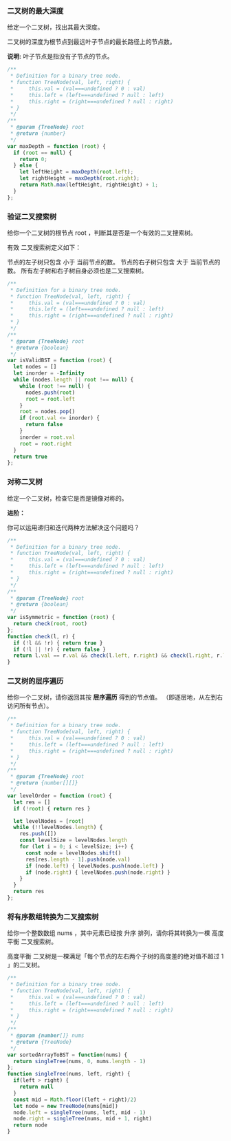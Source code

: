### 二叉树的最大深度

给定一个二叉树，找出其最大深度。

二叉树的深度为根节点到最远叶子节点的最长路径上的节点数。

**说明:** 叶子节点是指没有子节点的节点。

````javascript
/**
 * Definition for a binary tree node.
 * function TreeNode(val, left, right) {
 *     this.val = (val===undefined ? 0 : val)
 *     this.left = (left===undefined ? null : left)
 *     this.right = (right===undefined ? null : right)
 * }
 */
/**
 * @param {TreeNode} root
 * @return {number}
 */
var maxDepth = function (root) {
  if (root == null) {
    return 0;
  } else {
    let leftHeight = maxDepth(root.left);
    let rightHeight = maxDepth(root.right);
    return Math.max(leftHeight, rightHeight) + 1;
  }
};
````

### 验证二叉搜索树

给你一个二叉树的根节点 root ，判断其是否是一个有效的二叉搜索树。

有效 二叉搜索树定义如下：

节点的左子树只包含 小于 当前节点的数。
节点的右子树只包含 大于 当前节点的数。
所有左子树和右子树自身必须也是二叉搜索树。

````javascript
/**
 * Definition for a binary tree node.
 * function TreeNode(val, left, right) {
 *     this.val = (val===undefined ? 0 : val)
 *     this.left = (left===undefined ? null : left)
 *     this.right = (right===undefined ? null : right)
 * }
 */
/**
 * @param {TreeNode} root
 * @return {boolean}
 */
var isValidBST = function (root) {
  let nodes = []
  let inorder = -Infinity
  while (nodes.length || root !== null) {
    while (root !== null) {
      nodes.push(root)
      root = root.left
    }
    root = nodes.pop()
    if (root.val <= inorder) {
      return false
    }
    inorder = root.val
    root = root.right
  }
  return true
};
````

### 对称二叉树

给定一个二叉树，检查它是否是镜像对称的。

**进阶：**

你可以运用递归和迭代两种方法解决这个问题吗？

````javascript
/**
 * Definition for a binary tree node.
 * function TreeNode(val, left, right) {
 *     this.val = (val===undefined ? 0 : val)
 *     this.left = (left===undefined ? null : left)
 *     this.right = (right===undefined ? null : right)
 * }
 */
/**
 * @param {TreeNode} root
 * @return {boolean}
 */
var isSymmetric = function (root) {
  return check(root, root)
};
function check(l, r) {
  if (!l && !r) { return true }
  if (!l || !r) { return false }
  return l.val == r.val && check(l.left, r.right) && check(l.right, r.left) 
}
````

### 二叉树的层序遍历

给你一个二叉树，请你返回其按 **层序遍历** 得到的节点值。 （即逐层地，从左到右访问所有节点）。

````javascript
/**
 * Definition for a binary tree node.
 * function TreeNode(val, left, right) {
 *     this.val = (val===undefined ? 0 : val)
 *     this.left = (left===undefined ? null : left)
 *     this.right = (right===undefined ? null : right)
 * }
 */
/**
 * @param {TreeNode} root
 * @return {number[][]}
 */
var levelOrder = function (root) {
  let res = []
  if (!root) { return res }

  let levelNodes = [root]
  while (!!levelNodes.length) {
    res.push([])
    const levelSize = levelNodes.length
    for (let i = 0; i < levelSize; i++) {
      const node = levelNodes.shift()
      res[res.length - 1].push(node.val)
      if (node.left) { levelNodes.push(node.left) }
      if (node.right) { levelNodes.push(node.right) }
    }
  }
  return res
};
````

### 将有序数组转换为二叉搜索树

给你一个整数数组 nums ，其中元素已经按 升序 排列，请你将其转换为一棵 高度平衡 二叉搜索树。

高度平衡 二叉树是一棵满足「每个节点的左右两个子树的高度差的绝对值不超过 1 」的二叉树。

````javascript
/**
 * Definition for a binary tree node.
 * function TreeNode(val, left, right) {
 *     this.val = (val===undefined ? 0 : val)
 *     this.left = (left===undefined ? null : left)
 *     this.right = (right===undefined ? null : right)
 * }
 */
/**
 * @param {number[]} nums
 * @return {TreeNode}
 */
var sortedArrayToBST = function(nums) {
  return singleTree(nums, 0, nums.length - 1)
};
function singleTree(nums, left, right) {
  if(left > right) {
    return null
  }
  const mid = Math.floor((left + right)/2) 
  let node = new TreeNode(nums[mid])
  node.left = singleTree(nums, left, mid - 1)
  node.right = singleTree(nums, mid + 1, right)
  return node 
}
````

